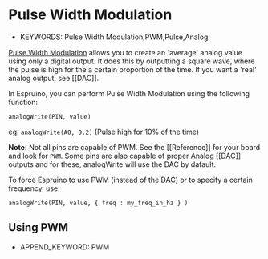 <!--- Copyright (c) 2013 Gordon Williams, Pur3 Ltd. See the file LICENSE for copying permission. -->
Pulse Width Modulation
===================

* KEYWORDS: Pulse Width Modulation,PWM,Pulse,Analog

[Pulse Width Modulation](http://en.wikipedia.org/wiki/Pulse-width_modulation) allows you to create an 'average' analog value using only a digital output. It does this by outputting a square wave, where the pulse is high for the a certain proportion of the time. If you want a 'real' analog output, see [[DAC]].

In Espruino, you can perform Pulse Width Modulation using the following function:

```analogWrite(PIN, value)```

eg. ```analogWrite(A0, 0.2)``` (Pulse high for 10% of the time)

**Note:** Not all pins are capable of PWM. See the [[Reference]] for your board and look for ```PWM```. Some pins are also capable of proper Analog [[DAC]] outputs and for these, analogWrite will use the DAC by dafault.

To force Espruino to use PWM (instead of the DAC) or to specify a certain frequency, use:

```analogWrite(PIN, value, { freq : my_freq_in_hz } )```

Using PWM
---------------

* APPEND_KEYWORD: PWM
